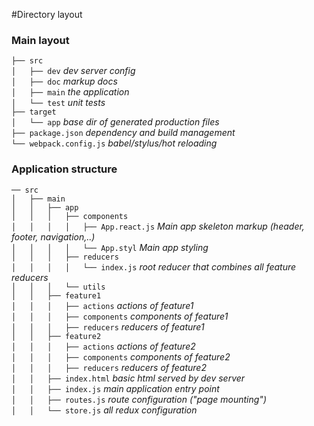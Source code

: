#Directory layout
### Main layout

```├── src```    
```│   ├── dev``` *dev server config*     
```│   ├── doc``` *markup docs*      
```│   ├── main``` *the application*     
```│   └── test``` *unit tests*      
```├── target```    
```│   └── app``` *base dir of generated production files*    
```├── package.json``` *dependency and build management*     
```└── webpack.config.js``` *babel/stylus/hot reloading*     

### Application structure 

```── src```    
```│   ├── main```   
```│   │   ├── app```   
```│   │   │   ├── components```    
```│   │   │   │   ├── App.react.js``` *Main app skeleton markup (header, footer, navigation,..)*  
```│   │   │   │   └── App.styl``` *Main app styling*  
```│   │   │   ├── reducers```    
```│   │   │   │   └── index.js``` *root reducer that combines all feature reducers*   
```│   │   │   └── utils```   
```│   │   ├── feature1```    
```│   │   │   ├── actions``` *actions of feature1*    
```│   │   │   ├── components```  *components of feature1*    
```│   │   │   ├── reducers``` *reducers of feature1*  
```│   │   ├── feature2```   
```│   │   │   ├── actions``` *actions of feature2*    
```│   │   │   ├── components```  *components of feature2*       
```│   │   │   ├── reducers``` *reducers of feature2*     
```│   │   ├── index.html``` *basic html served by dev server*   
```│   │   ├── index.js``` *main application entry point*   
```│   │   ├── routes.js``` *route configuration ("page mounting")*  
```│   │   └── store.js``` *all redux configuration*   
